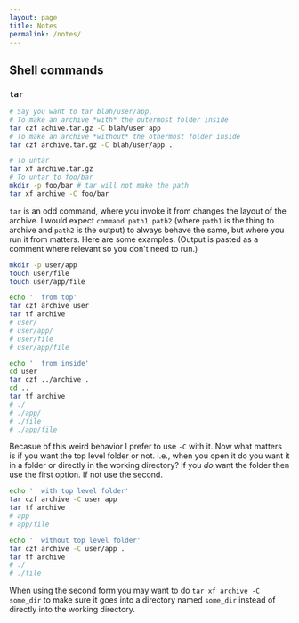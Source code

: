 ```yaml
---
layout: page
title: Notes
permalink: /notes/
---
```


## Shell commands

### `tar`

```bash
# Say you want to tar blah/user/app,
# To make an archive *with* the outermost folder inside
tar czf achive.tar.gz -C blah/user app
# To make an archive *without* the othermost folder inside
tar czf archive.tar.gz -C blah/user/app .

# To untar
tar xf archive.tar.gz
# To untar to foo/bar
mkdir -p foo/bar # tar will not make the path
tar xf archive -C foo/bar
```

`tar` is an odd command, where you invoke it from changes the layout of the archive. I would expect `command path1 path2` (where `path1` is the thing to archive and `path2` is the output) to always behave the same, but where you run it from matters. Here are some examples. (Output is pasted as a comment where relevant so you don't need to run.)

```bash
mkdir -p user/app
touch user/file
touch user/app/file

echo '  from top'
tar czf archive user
tar tf archive
# user/
# user/app/
# user/file
# user/app/file

echo '  from inside'
cd user
tar czf ../archive .
cd ..
tar tf archive
# ./
# ./app/
# ./file
# ./app/file
```

Becasue of this weird behavior I prefer to use `-C` with it. Now what matters is if you want the top level folder or not. i.e., when you open it do you want it in a folder or directly in the working directory? If you *do* want the folder then use the first option. If not use the second.

```bash
echo '  with top level folder'
tar czf archive -C user app
tar tf archive
# app
# app/file

echo '  without top level folder'
tar czf archive -C user/app .
tar tf archive
# ./
# ./file
```

When using the second form you may want to do `tar xf archive -C some_dir` to make sure it goes into a directory named `some_dir` instead of directly into the working directory.
